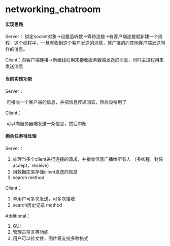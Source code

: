 # networking_chatroom

#### **实现思路**

Server： 绑定socket对象->设置监听数->等待连接->有客户端连接就新建一个线程，这个线程中，一旦就收到这个客户发送的消息，就广播的向其他客户端发送同样的消息。

Client：向客户端连接->新建线程用来接收服务器端发送的消息，同时主进程用来发送消息



#### **当前实现功能**

Server：

​		可接收一个客户端的信息，并把信息传递回去，然后没啥用了

Client：

​		可以向服务器端发送一条信息，然后中断



#### **剩余任务待处理**

Server：

1. 处理当多个client进行连接的请求，并接收信息广播给所有人 （多线程，封装accept，receive）
2. 用数据库来存储client发送的信息
3. search method

Client：

1. 单用户可多次发送，可多次接收
2. search历史记录 method

Additional：

1. GUI
2. 管理员禁言等功能
3. 用户可以传文件，图片等支持多种格式





